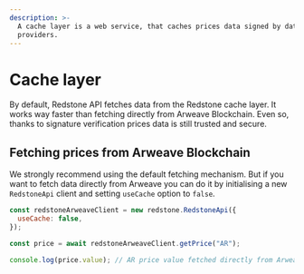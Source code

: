 ```yaml
---
description: >-
  A cache layer is a web service, that caches prices data signed by data
  providers.
---
```


# Cache layer

By default, Redstone API fetches data from the Redstone cache layer. It works way faster than fetching directly from Arweave Blockchain. Even so, thanks to signature verification prices data is still trusted and secure.

## Fetching prices from Arweave Blockchain

We strongly recommend using the default fetching mechanism. But if you want to fetch data directly from Arweave you can do it by initialising a new `RedstoneApi` client and setting `useCache` option to `false`.

```javascript
const redstoneArweaveClient = new redstone.RedstoneApi({
  useCache: false,
});

const price = await redstoneArweaveClient.getPrice("AR");

console.log(price.value); // AR price value fetched directly from Arweave
```

